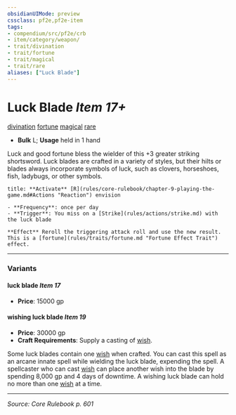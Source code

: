 ```yaml
---
obsidianUIMode: preview
cssclass: pf2e,pf2e-item
tags:
- compendium/src/pf2e/crb
- item/category/weapon/
- trait/divination
- trait/fortune
- trait/magical
- trait/rare
aliases: ["Luck Blade"]
---
```

# Luck Blade *Item 17+*  
[divination](divination.md "Divination School Trait")  [fortune](fortune.md "Fortune Effect Trait")  [magical](magical.md "Magical Item Trait")  [rare](rare.md "Rare Rarity Trait")  

- **Bulk** L; **Usage** held in 1 hand

Luck and good fortune bless the wielder of this +3 greater striking shortsword. Luck blades are crafted in a variety of styles, but their hilts or blades always incorporate symbols of luck, such as clovers, horseshoes, fish, ladybugs, or other symbols.

```ad-embed-ability
title: **Activate** [R](rules/core-rulebook/chapter-9-playing-the-game.md#Actions "Reaction") envision

- **Frequency**: once per day
- **Trigger**: You miss on a [Strike](rules/actions/strike.md) with the luck blade

**Effect** Reroll the triggering attack roll and use the new result. This is a [fortune](rules/traits/fortune.md "Fortune Effect Trait") effect.
```

---

### Variants

#### luck blade *Item 17*

- **Price**: 15000 gp

#### wishing luck blade *Item 19*

- **Price**: 30000 gp
- **Craft Requirements**: Supply a casting of [wish](wish.md).

Some luck blades contain one [wish](wish.md) when crafted. You can cast this spell as an arcane innate spell while wielding the luck blade, expending the spell. A spellcaster who can cast [wish](wish.md) can place another wish into the blade by spending 8,000 gp and 4 days of downtime. A wishing luck blade can hold no more than one [wish](wish.md) at a time.

---
*Source: Core Rulebook p. 601*